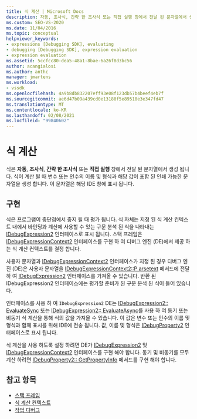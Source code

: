 ```yaml
---
title: 식 계산 | Microsoft Docs
description: 자동, 조사식, 간략 한 조사식 또는 직접 실행 창에서 전달 된 문자열에서 생성 되는 식을 평가 하는 방법에 대해 알아봅니다.
ms.custom: SEO-VS-2020
ms.date: 11/04/2016
ms.topic: conceptual
helpviewer_keywords:
- expressions [Debugging SDK], evaluating
- debugging [Debugging SDK], expression evaluation
- expression evaluation
ms.assetid: 5ccfcc80-dea5-48a1-8bae-6a26f8d3bc56
author: acangialosi
ms.author: anthc
manager: jmartens
ms.workload:
- vssdk
ms.openlocfilehash: 4a9b8db832207eff93e08f123db57b4beef4eb7f
ms.sourcegitcommit: ae6d47b09a439cd0e13180f5e89510e3e347fd47
ms.translationtype: MT
ms.contentlocale: ko-KR
ms.lasthandoff: 02/08/2021
ms.locfileid: "99840602"
---
```

# <a name="evaluate-expressions"></a>식 계산
식은 **자동**, **조사식**, **간략 한 조사식** 또는 **직접 실행** 창에서 전달 된 문자열에서 생성 됩니다. 식이 계산 될 때 변수 또는 인수의 이름 및 형식과 해당 값이 포함 된 인쇄 가능한 문자열을 생성 합니다. 이 문자열은 해당 IDE 창에 표시 됩니다.

## <a name="implementation"></a>구현
 식은 프로그램이 중단점에서 중지 될 때 평가 됩니다. 식 자체는 지정 된 식 계산 컨텍스트 내에서 바인딩과 계산에 사용할 수 있는 구문 분석 된 식을 나타내는 [IDebugExpression2](../../extensibility/debugger/reference/idebugexpression2.md) 인터페이스로 표시 됩니다. 스택 프레임은 [IDebugExpressionContext2](../../extensibility/debugger/reference/idebugexpressioncontext2.md) 인터페이스를 구현 하 여 디버그 엔진 (DE)에서 제공 하는 식 계산 컨텍스트를 결정 합니다.

 사용자 문자열과 [IDebugExpressionContext2](../../extensibility/debugger/reference/idebugexpressioncontext2.md) 인터페이스가 지정 된 경우 디버그 엔진 (DE)은 사용자 문자열을 [IDebugExpressionContext2::P arsetext](../../extensibility/debugger/reference/idebugexpressioncontext2-parsetext.md) 메서드에 전달 하 여 [IDebugExpression2](../../extensibility/debugger/reference/idebugexpression2.md) 인터페이스를 가져올 수 있습니다. 반환 된 IDebugExpression2 인터페이스에는 평가할 준비가 된 구문 분석 된 식이 들어 있습니다.

 인터페이스를 사용 하 여 `IDebugExpression2` DE는 [IDebugExpression2:: EvaluateSync](../../extensibility/debugger/reference/idebugexpression2-evaluatesync.md) 또는 [IDebugExpression2:: EvaluateAsync](../../extensibility/debugger/reference/idebugexpression2-evaluateasync.md)를 사용 하 여 동기 또는 비동기 식 계산을 통해 식의 값을 가져올 수 있습니다. 이 값은 변수 또는 인수의 이름 및 형식과 함께 표시를 위해 IDE에 전송 됩니다. 값, 이름 및 형식은 [IDebugProperty2](../../extensibility/debugger/reference/idebugproperty2.md) 인터페이스로 표시 됩니다.

 식 계산을 사용 하도록 설정 하려면 DE가 [IDebugExpression2](../../extensibility/debugger/reference/idebugexpression2.md) 및 [IDebugExpressionContext2](../../extensibility/debugger/reference/idebugexpressioncontext2.md) 인터페이스를 구현 해야 합니다. 동기 및 비동기를 모두 계산 하려면 [IDebugProperty2:: GetPropertyInfo](../../extensibility/debugger/reference/idebugproperty2-getpropertyinfo.md) 메서드를 구현 해야 합니다.

## <a name="see-also"></a>참고 항목
- [스택 프레임](../../extensibility/debugger/stack-frames.md)
- [식 계산 컨텍스트](../../extensibility/debugger/expression-evaluation-context.md)
- [작업 디버그](../../extensibility/debugger/debugging-tasks.md)
